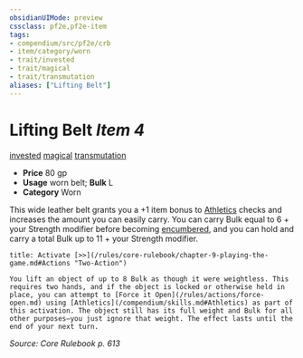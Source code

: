```yaml
---
obsidianUIMode: preview
cssclass: pf2e,pf2e-item
tags:
- compendium/src/pf2e/crb
- item/category/worn
- trait/invested
- trait/magical
- trait/transmutation
aliases: ["Lifting Belt"]
---
```

# Lifting Belt *Item 4*  
[invested](/rules/traits/invested.md)  [magical](/rules/traits/magical.md)  [transmutation](/rules/traits/transmutation.md)  

- **Price** 80 gp
- **Usage** worn belt; **Bulk** L
- **Category** Worn

This wide leather belt grants you a +1 item bonus to [Athletics](/compendium/skills.md#Athletics) checks and increases the amount you can easily carry. You can carry Bulk equal to 6 + your Strength modifier before becoming [encumbered](/rules/conditions.md#Encumbered), and you can hold and carry a total Bulk up to 11 + your Strength modifier.

```ad-embed-ability
title: Activate [>>](/rules/core-rulebook/chapter-9-playing-the-game.md#Actions "Two-Action")

You lift an object of up to 8 Bulk as though it were weightless. This requires two hands, and if the object is locked or otherwise held in place, you can attempt to [Force it Open](/rules/actions/force-open.md) using [Athletics](/compendium/skills.md#Athletics) as part of this activation. The object still has its full weight and Bulk for all other purposes—you just ignore that weight. The effect lasts until the end of your next turn.
```

*Source: Core Rulebook p. 613*